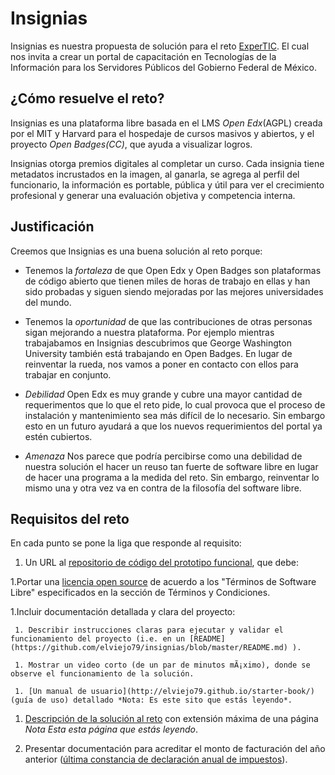 # Insignias

  Insignias es nuestra propuesta de solución para el reto [ExperTIC](http://retos.datos.gob.mx/retos/9-expertic). El cual nos invita a crear un portal de capacitación en Tecnologías de la Información para los Servidores Públicos del Gobierno Federal de México.

## ¿Cómo resuelve el reto?

Insignias es una plataforma libre basada en el LMS *Open Edx*(AGPL) creada por el MIT y Harvard para el hospedaje de cursos masivos y abiertos, y el proyecto *Open Badges(CC)*, que ayuda a visualizar logros.

Insignias otorga premios digitales al completar un curso. Cada insignia tiene metadatos incrustados en la imagen, al ganarla, se agrega al perfil del funcionario, la información es portable, pública y útil para ver el crecimiento profesional y generar una evaluación objetiva y competencia interna.

## Justificación
Creemos que Insignias es una buena solución al reto porque:

* Tenemos la *fortaleza* de que Open Edx y Open Badges son plataformas de código abierto que tienen miles de horas de trabajo en ellas y han sido probadas y siguen siendo mejoradas por las mejores universidades del mundo.

* Tenemos la *oportunidad* de que las contribuciones de otras personas sigan mejorando a nuestra plataforma. Por ejemplo mientras trabajabamos en Insignias descubrimos que George Washington University también está trabajando en Open Badges. En lugar de reinventar la rueda, nos vamos a poner en contacto con ellos para trabajar en conjunto.

* *Debilidad* Open Edx es muy grande y cubre una mayor cantidad de requerimentos que lo que el reto pide, lo cual provoca que el proceso de instalación y mantenimiento sea más difícil de lo necesario. Sin embargo esto en un futuro ayudará a que los nuevos requerimientos del portal ya estén cubiertos.

* *Amenaza* Nos parece que podría percibirse como una debilidad de nuestra solución el hacer un reuso tan fuerte de software libre en lugar de hacer una programa a la medida del reto. Sin embargo, reinventar lo mismo una y otra vez va en contra de la filosofía del software libre.

## Requisitos del reto
En cada punto se pone la liga que responde al requisito:

1. Un URL al [repositorio de código del prototipo funcional](https://github.com/elviejo79/insignias), que debe:

  1.Portar una [licencia open source](https://github.com/elviejo79/insignias/blob/master/LICENCIA)  de acuerdo a los "Términos de Software Libre" especificados en la sección de Términos y Condiciones.

  1.Incluir documentación detallada y clara del proyecto:

     1. Describir instrucciones claras para ejecutar y validar el funcionamiento del proyecto (i.e. en un [README](https://github.com/elviejo79/insignias/blob/master/README.md) ).

     1. Mostrar un video corto (de un par de minutos mÃ¡ximo), donde se observe el funcionamiento de la solución.

     1. [Un manual de usuario](http://elviejo79.github.io/starter-book/) (guía de uso) detallado *Nota: Es este sito que estás leyendo*.


  1. [Descripción de la solución al reto](http://elviejo79.github.io/starter-book/index.html) con extensión máxima de una página *Nota Esta esta página que estás leyendo*.


1. Presentar documentación para acreditar el monto de facturación del año anterior ([última constancia de declaración anual de impuestos](https://drive.google.com/file/d/0B5x-DxhduKF5dlZoYlVLcXhVSUc1WnVEcy1zT0RtWllPQWFn/view?usp=sharing)).
